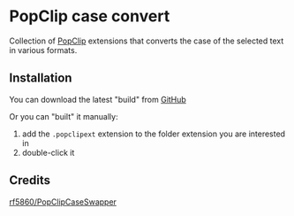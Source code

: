 # PopClip case convert

Collection of [PopClip](https://pilotmoon.com/popclip) extensions that converts the case of the selected text in various formats.

## Installation

You can download the latest "build" from [GitHub](https://github.com/arci/popclip-case-convert/releases/latest)

Or you can "built" it manually:

1. add the `.popclipext` extension to the folder extension you are interested in
2. double-click it

## Credits

[rf5860/PopClipCaseSwapper](https://github.com/rf5860/PopClipCaseSwapper)
